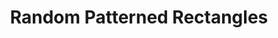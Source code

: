 ---
title:  "Random Patterned Rectangles"
category: computer-generated design
description: "This is a test."
published: true
js_gist: "5cd33fec54dee0138f82e79ee92b2386"
knitout_gist: "1b32f8e9d35b987d0ac9f852a5aa9bb3"
image: "assets/images/20190313_203509.jpg"
---